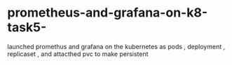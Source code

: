 # prometheus-and-grafana-on-k8-task5-
launched promethus and grafana on the kubernetes as pods , deployment , replicaset , and attacthed pvc to make persistent
